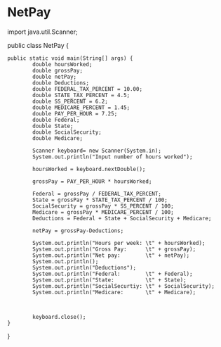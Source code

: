 # NetPay
import java.util.Scanner;

public class NetPay {

	public static void main(String[] args) {
			double hoursWorked;
			double grossPay;
			double netPay;
			double Deductions;
			double FEDERAL_TAX_PERCENT = 10.00;
			double STATE_TAX_PERCENT = 4.5;
			double SS_PERCENT = 6.2;
			double MEDICARE_PERCENT = 1.45;
			double PAY_PER_HOUR = 7.25;
			double Federal;
			double State;
			double SocialSecurity;
			double Medicare;
			
			Scanner keyboard= new Scanner(System.in);
			System.out.println("Input number of hours worked");
			
			hoursWorked = keyboard.nextDouble();
			
			grossPay = PAY_PER_HOUR * hoursWorked;
			
			Federal = grossPay / FEDERAL_TAX_PERCENT;
			State = grossPay * STATE_TAX_PERCENT / 100;
			SocialSecurity = grossPay * SS_PERCENT / 100;
			Medicare = grossPay * MEDICARE_PERCENT / 100;
			Deductions = Federal + State + SocialSecurity + Medicare;
			
			netPay = grossPay-Deductions;
			
			System.out.println("Hours per week: \t" + hoursWorked);
			System.out.println("Gross Pay:      \t" + grossPay);
			System.out.println("Net pay:        \t" + netPay);
			System.out.println();
			System.out.println("Deductions");
			System.out.println("Federal:        \t" + Federal);
			System.out.println("State:          \t" + State);
			System.out.println("SocialSecurtiy: \t" + SocialSecurity);
			System.out.println("Medicare:       \t" + Medicare);
			
			
			
			keyboard.close();
	}

}
